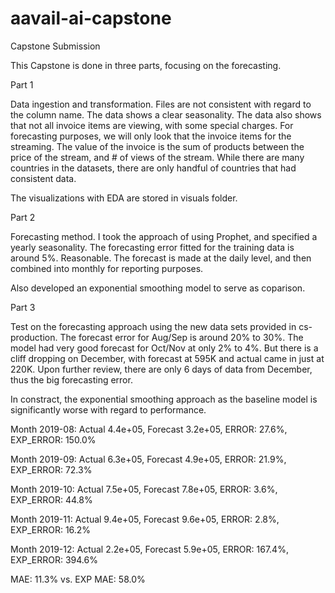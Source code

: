 # aavail-ai-capstone
Capstone Submission

This Capstone is done in three parts, focusing on the forecasting. 

Part 1 

Data ingestion and transformation. Files are not consistent with regard to the column name. The data shows a clear seasonality. 
The data also shows that not all invoice items are viewing, with some special charges. For forecasting purposes, we will only
look that the invoice items for the streaming. The value of the invoice is the sum of products between the price of the stream, 
and # of views of the stream. While there are many countries in the datasets, there are only handful of countries that had 
consistent data. 

The visualizations with EDA are stored in visuals folder.  


Part 2

Forecasting method. I took the approach of using Prophet, and specified a yearly seasonality. The forecasting error fitted for 
the training data is around 5%. Reasonable. The forecast is made at the daily level, and then combined into monthly for 
reporting purposes. 

Also developed an exponential smoothing model to serve as coparison. 


Part 3

Test on the forecasting approach using the new data sets provided in cs-production. The forecast error for Aug/Sep is around 
20% to 30%. The model had very good forecast for Oct/Nov at only 2% to 4%. But there is a cliff dropping on December, with forecast 
at 595K and actual came in just at 220K. Upon further review, there are only 6 days of data from December, thus the big 
forecasting error. 

In constract, the exponential smoothing approach as the baseline model is significantly worse with regard to performance. 


Month 2019-08: Actual 4.4e+05, Forecast 3.2e+05, ERROR: 27.6%, EXP_ERROR: 150.0%

Month 2019-09: Actual 6.3e+05, Forecast 4.9e+05, ERROR: 21.9%, EXP_ERROR: 72.3%

Month 2019-10: Actual 7.5e+05, Forecast 7.8e+05, ERROR: 3.6%, EXP_ERROR: 44.8%

Month 2019-11: Actual 9.4e+05, Forecast 9.6e+05, ERROR: 2.8%, EXP_ERROR: 16.2%

Month 2019-12: Actual 2.2e+05, Forecast 5.9e+05, ERROR: 167.4%, EXP_ERROR: 394.6%

MAE: 11.3% vs. EXP MAE: 58.0%